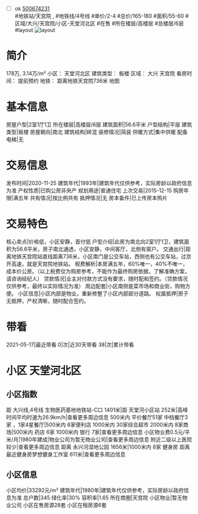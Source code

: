 - [ ] ok [500674231](https://bj.5i5j.com/ershoufang/500674231.html)  
 #地铁站/天宫院 ,  #地铁线/4号线
#单价/2-4 #总价/165-180 #面积/55-60   #区域/大兴/天宫院/小区-天堂河北区 #在售 #所在楼层/高楼层 #总楼层/6层 #layout 
![layout](http://image2.5i5j.com//group2/M00/EB/6E/CgqJM1675mKAYg3wAAD7ouRkBTg531.jpg_P5.jpg) 
# 简介 
 178万,  3.14万/m² 
小区： 天堂河北区
建筑类型： 板楼
区域： 大兴 天宫院
看房时间： 提前预约
地铁： 距离地铁天宫院736米 地图
# 基本信息 
 房屋户型|2室1厅1卫
所在楼层|高楼层/6层
建筑面积|56.6平米
户型结构|平层
建筑类型|板楼
房屋朝向|南北
建筑结构|砖混
装修情况|简装
供暖方式|集中供暖
配备电梯|无
# 交易信息 
 发布时间|2020-11-25
建筑年代|1993年|建筑年代仅供参考，实际房龄以政府信息为准
产权性质|已购公房非央产
规划用途|普通住宅
上次交易|2015-12-15
购房年限|满五年
共有情况|按比例共有
抵押情况|无
房本备件|已上传房本照片
# 交易特色 
 核心卖点|价格低，小区安静，首付低
户型介绍|此房为南北向2室1厅1卫，建筑面积为56.6平米，房子南北通透，小区安静，中间客厅，北侧有窗户。
交通出行|距离地铁天宫院站直线距离736米，小区南门是公交车站，西侧也有公交车站，过京开高速，就是天宫院地铁站。
税费解析|本房满五年，60%唯一，40%不唯一，成本价公房。（以上税费仅为购房参考，不能作为最终购房依据，了解准确方案，请咨询经纪人）
贷款情况|业主对付款方式没有要求，随时配和签约。（贷款情况仅供参考，最终以实际情况为准）
周边配套|小区南侧是菜市场和商业街，购物方便。
小区信息|小区内部是物业，重新修整了小区内部部分道路。
权属抵押|房子无抵押，产权清晰，随时配合签约。
# 带看 
 2021-05-17|最近带看	 0|次|近30天带看	 38|次|累计带看
# 小区 天堂河北区
## 小区指数 
 距 大兴线,4号线 生物医药基地地铁站-C口 1401米|距 天堂河小区站 252米|高峰时间平均时速为26.9km/h|查看更多周边信息
500米内 平价餐厅51家
中档餐厅3家 ，1家4星餐厅|500米内 6家便利店
1000米内 30家综合超市
2000米内 8家商场|500米内 药店 6家
1000米内 银行 7家|查看更多周边信息
小区物业费0.5元/平米/月|1980年建成|物业公司为暂无物业公司|查看更多周边信息
附近二级以上医院较少|查看更多周边信息
距离 永兴河湿地公园 1656米|1000米内 8家 健身房
距离最近健身房梦想健身工作室 611米|查看更多周边信息
## 小区信息 
 小区均价|33292元/m²
建筑年代|1980年|建筑年代仅供参考，实际房龄以政府信息为准
总户数|345
绿化率|30%
容积率|1.65
所在商圈|天宫院
小区物业|暂无物业公司
小区在售房源28套
小区在租房源6套

